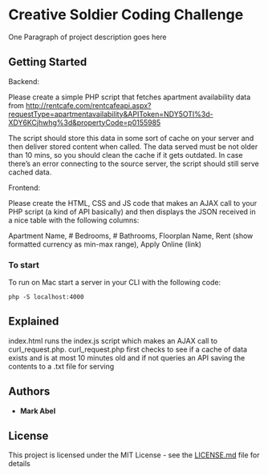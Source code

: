 # Creative Soldier Coding Challenge

One Paragraph of project description goes here

## Getting Started

Backend:

Please create a simple PHP script that fetches apartment availability data from http://rentcafe.com/rentcafeapi.aspx?requestType=apartmentavailability&APIToken=NDY5OTI%3d-XDY6KCjhwhg%3d&propertyCode=p0155985

The script should store this data in some sort of cache on your server and then deliver stored content when called. The data served must be not older than 10 mins, so you should clean the cache if it gets outdated. In case there’s an error connecting to the source server, the script should still serve cached data.

Frontend:

Please create the HTML, CSS and JS code that makes an AJAX call to your PHP script (a kind of API basically) and then displays the JSON received in a nice table with the following columns:

Apartment Name, # Bedrooms, # Bathrooms, Floorplan Name, Rent (show formatted currency as min-max range), Apply Online (link)

### To start

To run on Mac start a server in your CLI with the following code:

```
php -S localhost:4000 
```

## Explained

index.html runs the index.js script which makes an AJAX call to curl_request.php.  curl_request.php first checks to see if a cache of data exists and is at most 10 minutes old and if not queries an API saving the contents to a .txt file for serving

## Authors

* **Mark Abel** 

## License

This project is licensed under the MIT License - see the [LICENSE.md](LICENSE.md) file for details
